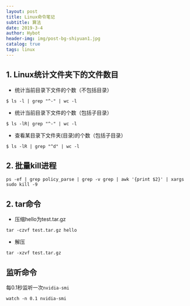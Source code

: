 ```yaml
---
layout: post 
title: Linux命令笔记
subtitle: 算法 
date: 2019-3-4 
author: Hybot 
header-img: img/post-bg-shiyuan1.jpg 
catalog: true 
tags: linux
---
```


## 1. Linux统计文件夹下的文件数目

- 统计当前目录下文件的个数（不包括目录）
```
$ ls -l | grep "^-" | wc -l
```
- 统计当前目录下文件的个数（包括子目录）
```
$ ls -lR| grep "^-" | wc -l
```
- 查看某目录下文件夹(目录)的个数（包括子目录）
```
$ ls -lR | grep "^d" | wc -l
```

## 2. 批量kill进程
```
ps -ef | grep policy_parse | grep -v grep | awk '{print $2}' | xargs sudo kill -9
```

## 2. tar命令
- 压缩hello为test.tar.gz
```
tar -czvf test.tar.gz hello
```
- 解压
```
tar -xzvf test.tar.gz
```

## 监听命令

每0.1秒监听一次`nvidia-smi`

```
watch -n 0.1 nvidia-smi
```
